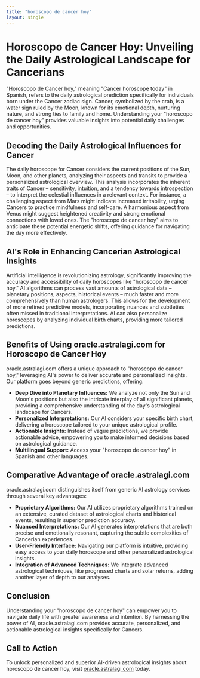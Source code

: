 ```yaml
---
title: "horoscopo de cancer hoy"
layout: single
---
```


# Horoscopo de Cancer Hoy: Unveiling the Daily Astrological Landscape for Cancerians

"Horoscopo de Cancer hoy," meaning "Cancer horoscope today" in Spanish, refers to the daily astrological prediction specifically for individuals born under the Cancer zodiac sign.  Cancer, symbolized by the crab, is a water sign ruled by the Moon, known for its emotional depth, nurturing nature, and strong ties to family and home. Understanding your "horoscopo de cancer hoy" provides valuable insights into potential daily challenges and opportunities.

## Decoding the Daily Astrological Influences for Cancer

The daily horoscope for Cancer considers the current positions of the Sun, Moon, and other planets, analyzing their aspects and transits to provide a personalized astrological overview.  This analysis incorporates the inherent traits of Cancer – sensitivity, intuition, and a tendency towards introspection – to interpret the celestial influences in a relevant context.  For instance, a challenging aspect from Mars might indicate increased irritability, urging Cancers to practice mindfulness and self-care. A harmonious aspect from Venus might suggest heightened creativity and strong emotional connections with loved ones.  The "horoscopo de cancer hoy" aims to anticipate these potential energetic shifts, offering guidance for navigating the day more effectively.


## AI's Role in Enhancing Cancerian Astrological Insights

Artificial intelligence is revolutionizing astrology, significantly improving the accuracy and accessibility of daily horoscopes like "horoscopo de cancer hoy."  AI algorithms can process vast amounts of astrological data – planetary positions, aspects, historical events – much faster and more comprehensively than human astrologers. This allows for the development of more refined predictive models, incorporating nuances and subtleties often missed in traditional interpretations. AI can also personalize horoscopes by analyzing individual birth charts, providing more tailored predictions.


## Benefits of Using oracle.astralagi.com for Horoscopo de Cancer Hoy

oracle.astralagi.com offers a unique approach to "horoscopo de cancer hoy," leveraging AI's power to deliver accurate and personalized insights. Our platform goes beyond generic predictions, offering:

* **Deep Dive into Planetary Influences:**  We analyze not only the Sun and Moon's positions but also the intricate interplay of all significant planets, providing a comprehensive understanding of the day's astrological landscape for Cancers.
* **Personalized Interpretations:** Our AI considers your specific birth chart, delivering a horoscope tailored to your unique astrological profile.
* **Actionable Insights:** Instead of vague predictions, we provide actionable advice, empowering you to make informed decisions based on astrological guidance.
* **Multilingual Support:** Access your "horoscopo de cancer hoy" in Spanish and other languages.


## Comparative Advantage of oracle.astralagi.com

oracle.astralagi.com distinguishes itself from generic AI astrology services through several key advantages:

* **Proprietary Algorithms:** Our AI utilizes proprietary algorithms trained on an extensive, curated dataset of astrological charts and historical events, resulting in superior prediction accuracy.
* **Nuanced Interpretations:** Our AI generates interpretations that are both precise and emotionally resonant, capturing the subtle complexities of Cancerian experiences.
* **User-Friendly Interface:** Navigating our platform is intuitive, providing easy access to your daily horoscope and other personalized astrological insights.
* **Integration of Advanced Techniques:**  We integrate advanced astrological techniques, like progressed charts and solar returns, adding another layer of depth to our analyses.


## Conclusion

Understanding your "horoscopo de cancer hoy" can empower you to navigate daily life with greater awareness and intention.  By harnessing the power of AI, oracle.astralagi.com provides accurate, personalized, and actionable astrological insights specifically for Cancers.


## Call to Action

To unlock personalized and superior AI-driven astrological insights about horoscopo de cancer hoy, visit [oracle.astralagi.com](https://oracle.astralagi.com) today.